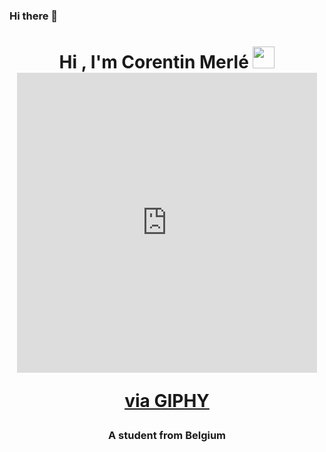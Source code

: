 ### Hi there 👋

<h1 align="center">Hi <!--<img src="https://media.giphy.com/media/hvRJCLFzcasrR4ia7z/giphy.gif" width="25px"> -->, I'm Corentin Merlé
<!-- <img src="https://media.giphy.com/media/lp6ZqyHa5z3v9FasLj/giphy.gif" width="35px"> -->
<img src="https://media.giphy.com/media/h5oSMOkaaGhvPFv0Po/giphy.gif" width="35px">
  <iframe src="https://giphy.com/embed/unSNH4zXh1m7q9TbOR" width="480" height="480" frameBorder="0" class="giphy-embed" allowFullScreen></iframe><p><a href="https://giphy.com/stickers/transparent-unSNH4zXh1m7q9TbOR">via GIPHY</a></p>
</h1>
<h3 align="center">A student from Belgium</h3>



<!--
**Corentin-tin/Corentin-tin** is a ✨ _special_ ✨ repository because its `README.md` (this file) appears on your GitHub profile.

Here are some ideas to get you started:

- 🔭 I’m currently working on ...
- 🌱 I’m currently learning ...
- 👯 I’m looking to collaborate on ...
- 🤔 I’m looking for help with ...
- 💬 Ask me about ...
- 📫 How to reach me: ...
- 😄 Pronouns: ...
- ⚡ Fun fact: ...
-->
